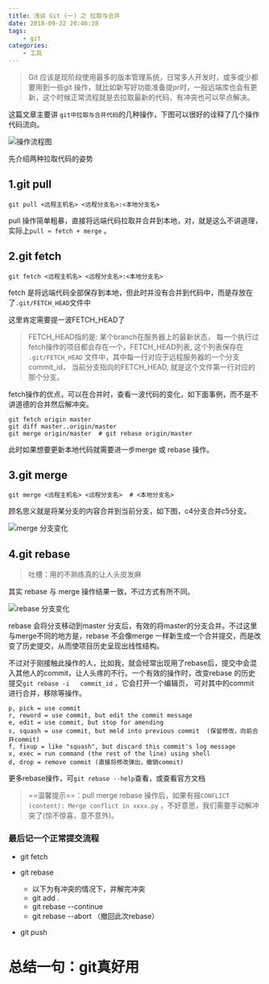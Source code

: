 ```yaml
---
title: 浅谈 Git (一) 之 拉取与合并
date: 2018-09-22 20:46:28
tags:
    - git
categories: 
    - 工具
---
```


> Git 应该是现阶段使用最多的版本管理系统，日常多人开发时，或多或少都要用到一些git 操作，就比如新写好功能准备提pr时，一般远端库也会有更新，这个时候正常流程就是去拉取最新的代码，有冲突也可以早点解决。

<!-- more -->

这篇文章主要讲 `git中拉取与合并代码`的几种操作，下图可以很好的诠释了几个操作代码流向。

![操作流程图](http://picture.wzmmmmj.com/git1.jpg)



先介绍两种拉取代码的姿势

## 1.git pull

```shell
git pull <远程主机名> <远程分支名>:<本地分支名>
```

pull 操作简单粗暴，直接将远端代码拉取并合并到本地，对，就是这么不讲道理，实际上`pull ≈ fetch + merge` 。

## 2.git fetch

```shell
git fetch <远程主机名> <远程分支名>:<本地分支名>
```

fetch 是将远端代码全部保存到本地，但此时并没有合并到代码中，而是存放在了`.git/FETCH_HEAD`文件中

这里肯定需要提一波FETCH_HEAD了

> FETCH_HEAD指的是: 某个branch在服务器上的最新状态， 每一个执行过fetch操作的项目都会存在一个，FETCH_HEAD列表, 这个列表保存在 `.git/FETCH_HEAD` 文件中，其中每一行对应于远程服务器的一个分支commit_id， 当前分支指向的FETCH_HEAD, 就是这个文件第一行对应的那个分支。

fetch操作的优点，可以在合并时，查看一波代码的变化，如下面事例，而不是不讲道德的合并然后解冲突。

```shell
git fetch origin master
git diff master..origin/master
git merge origin/master  # git rebase origin/master
```

此时如果想要更新本地代码就需要进一步merge 或 rebase 操作。

## 3.git merge

```shell
git merge <远程主机名> <远程分支名>  # <本地分支名>
```

顾名思义就是将某分支的内容合并到当前分支，如下图，c4分支合并c5分支。

![merge 分支变化](http://picture.wzmmmmj.com/git2.png)

## 4.git rebase

> 吐槽：用的不熟练真的让人头皮发麻

其实 rebase 与 merge 操作结果一致，不过方式有所不同。

![rebase 分支变化](http://picture.wzmmmmj.com/git3.png)

rebase 会将分支移动到master 分支后，有效的将master的分支合并。不过这里与merge不同的地方是，rebase 不会像merge 一样新生成一个合并提交，而是改变了历史提交，从而使项目历史呈现出线性结构。

不过对于刚接触此操作的人，比如我，就会经常出现用了rebase后，提交中会混入其他人的commit，让人头疼的不行。一个有效的操作时，改变rebase 的历史提交`git rebase -i   commit_id`   ，它会打开一个编辑页， 可对其中的commit 进行合并，移除等操作。

```shell
p, pick = use commit
r, reword = use commit, but edit the commit message
e, edit = use commit, but stop for amending
s, squash = use commit, but meld into previous commit  (保留修改，向前合并commit)
f, fixup = like "squash", but discard this commit's log message
x, exec = run command (the rest of the line) using shell
d, drop = remove commit (直接将修改弹出，撤销commit)
```

更多rebase操作，可`git rebase --help`查看，或查看官方文档

> ==温馨提示==：pull merge rebase 操作后，如果有报`CONFLICT (content): Merge conflict in xxxx.py` ，不好意思，我们需要手动解冲突了(惊不惊喜，意不意外)。



### 最后记一个正常提交流程

- git fetch
- git rebase
  - 以下为有冲突的情况下，并解完冲突
  - git add .
  - git  rebase --continue
  - git rebase --abort  （撤回此次rebase）

- git push





# 总结一句：git真好用
